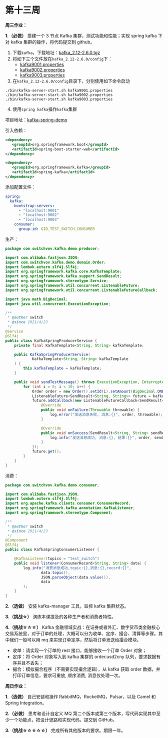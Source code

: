 # 第十三周

**周三作业：**

**1.（必做）** 搭建一个 3 节点 Kafka 集群，测试功能和性能；实现 spring kafka 下对 kafka 集群的操作，将代码提交到 github。

1. 下载`kafka`，下载地址：[kafka_2.12-2.6.0.tgz](https://archive.apache.org/dist/kafka/2.6.0/kafka_2.12-2.6.0.tgz)
2. 将如下三个文件放在`kafka_2.12-2.6.0/config`下：
    - [kafka9001.properties](exercise/kafka-cluster/kafka9001.properties)
    - [kafka9002.properties](exercise/kafka-cluster/kafka9002.properties)
    - [kafka9003.properties](exercise/kafka-cluster/kafka9003.properties)
3. 在`kafka_2.12-2.6.0/config`目录下，分别使用如下命令启动
```shell
./bin/kafka-server-start.sh kafka9001.properties
./bin/kafka-server-start.sh kafka9002.properties
./bin/kafka-server-start.sh kafka9003.properties
```
4. 使用`spring kafka`操作`kafka`集群

项目地址：[kafka-spring-demo](exercise/kafka-spring-demo)

引入依赖：

```xml
<dependency>
   <groupId>org.springframework.boot</groupId>
   <artifactId>spring-boot-starter-web</artifactId>
</dependency>

<dependency>
   <groupId>org.springframework.kafka</groupId>
   <artifactId>spring-kafka</artifactId>
</dependency>
```
添加配置文件：

```yaml
spring:
  kafka:
    bootstrap-servers:
      - "localhost:9001"
      - "localhost:9002"
      - "localhost:9003"
    consumer:
      group-id: GID_TEST_SWITCH_CONSUMER
```

生产：
```java
package com.switchvov.kafka.demo.producer;

import com.alibaba.fastjson.JSON;
import com.switchvov.kafka.demo.domain.Order;
import lombok.extern.slf4j.Slf4j;
import org.springframework.kafka.core.KafkaTemplate;
import org.springframework.kafka.support.SendResult;
import org.springframework.stereotype.Service;
import org.springframework.util.concurrent.ListenableFuture;
import org.springframework.util.concurrent.ListenableFutureCallback;

import java.math.BigDecimal;
import java.util.concurrent.ExecutionException;

/**
 * @author switch
 * @since 2021/4/23
 */
@Service
@Slf4j
public class KafkaSpringProducerService {
    private final KafkaTemplate<String, String> kafkaTemplate;

    public KafkaSpringProducerService(
            KafkaTemplate<String, String> kafkaTemplate
    ) {
        this.kafkaTemplate = kafkaTemplate;
    }

    public void sendTestMessage() throws ExecutionException, InterruptedException {
        for (int i = 0; i < 10; i++) {
            Order order = new Order().setId(i).setAmount(BigDecimal.ONE).setType(1);
            ListenableFuture<SendResult<String, String>> future = kafkaTemplate.send("test_switch", JSON.toJSONString(order));
            future.addCallback(new ListenableFutureCallback<SendResult<String, String>>() {
                @Override
                public void onFailure(Throwable throwable) {
                    log.error("发送消息失败, 消息:{}", order, throwable);
                }

                @Override
                public void onSuccess(SendResult<String, String> sendResult) {
                    log.info("发送消息成功, 消息:{}, 结果:{}", order, sendResult.toString());
                }
            });
            future.get();
        }
    }
}
```

消费：
```java
package com.switchvov.kafka.demo.consumer;

import com.alibaba.fastjson.JSON;
import lombok.extern.slf4j.Slf4j;
import org.apache.kafka.clients.consumer.ConsumerRecord;
import org.springframework.kafka.annotation.KafkaListener;
import org.springframework.stereotype.Component;

/**
 * @author switch
 * @since 2021/4/23
 */
@Component
@Slf4j
public class KafkaSpringConsumerListener {

    @KafkaListener(topics = "test_switch")
    public void listener(ConsumerRecord<String, String> data) {
        log.info("消费消息成功,topic:{},消息:{},record:{}",
                data.topic(),
                JSON.parseObject(data.value()),
                data
        );
    }
}
```

**2.（选做）** 安装 kafka-manager 工具，监控 kafka 集群状态。

**3.（挑战☆）** 演练本课提及的各种生产者和消费者特性。

**4.（挑战☆☆☆）** Kafka 金融领域实战：在证券或者外汇、数字货币类金融核心交易系统里，对于订单的处理，大概可以分为收单、定序、撮合、清算等步骤。其中我们一般可以用 mq 来实现订单定序，然后将订单发送给撮合模块。

- 收单：请实现一个订单的 rest 接口，能够接收一个订单 Order 对象；
- 定序：将 Order 对象写入到 kafka 集群的 order.usd2cny 队列，要求数据有序并且不丢失；
- 撮合：模拟撮合程序（不需要实现撮合逻辑），从 kafka 获取 order 数据，并打印订单信息，要求可重放, 顺序消费, 消息仅处理一次。

**周日作业：**

**1.（选做）** 自己安装和操作 RabbitMQ，RocketMQ，Pulsar，以及 Camel 和 Spring Integration。

**2.（必做）** 思考和设计自定义 MQ 第二个版本或第三个版本，写代码实现其中至少一个功能点，把设计思路和实现代码，提交到 GitHub。

**3.（挑战☆☆☆☆☆）** 完成所有其他版本的要求。期限一年。